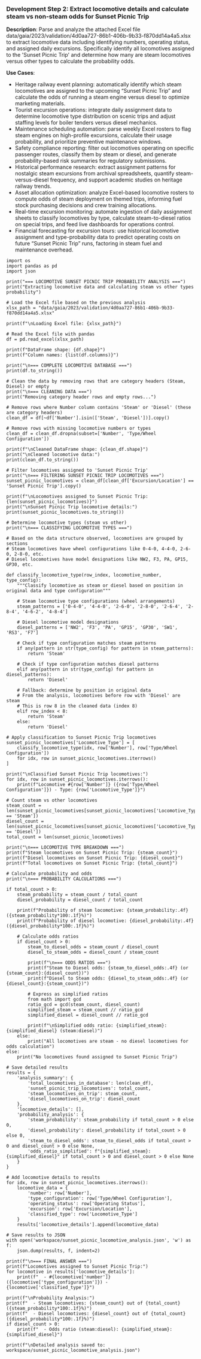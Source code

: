 ### Development Step 2: Extract locomotive details and calculate steam vs non-steam odds for Sunset Picnic Trip

**Description**: Parse and analyze the attached Excel file data/gaia/2023/validation/4d0aa727-86b1-406b-9b33-f870dd14a4a5.xlsx to extract locomotive data including identifying numbers, operating status, and assigned daily excursions. Specifically identify all locomotives assigned to the 'Sunset Picnic Trip' and determine how many are steam locomotives versus other types to calculate the probability odds.

**Use Cases**:
- Heritage railway event planning: automatically identify which steam locomotives are assigned to the upcoming “Sunset Picnic Trip” and calculate the odds of running a steam engine versus diesel to optimize marketing materials.
- Tourist excursion operations: integrate daily assignment data to determine locomotive type distribution on scenic trips and adjust staffing levels for boiler tenders versus diesel mechanics.
- Maintenance scheduling automation: parse weekly Excel rosters to flag steam engines on high-profile excursions, calculate their usage probability, and prioritize preventive maintenance windows.
- Safety compliance reporting: filter out locomotives operating on specific passenger routes, classify them by steam or diesel, and generate probability-based risk summaries for regulatory submissions.
- Historical performance research: extract assignment patterns for nostalgic steam excursions from archival spreadsheets, quantify steam-versus-diesel frequency, and support academic studies on heritage railway trends.
- Asset allocation optimization: analyze Excel-based locomotive rosters to compute odds of steam deployment on themed trips, informing fuel stock purchasing decisions and crew training allocations.
- Real-time excursion monitoring: automate ingestion of daily assignment sheets to classify locomotives by type, calculate steam-to-diesel ratios on special trips, and feed live dashboards for operations control.
- Financial forecasting for excursion tours: use historical locomotive assignment and type-probability data to predict operating costs on future “Sunset Picnic Trip” runs, factoring in steam fuel and maintenance overhead.

```
import os
import pandas as pd
import json

print("=== LOCOMOTIVE SUNSET PICNIC TRIP PROBABILITY ANALYSIS ===")
print("Extracting locomotive data and calculating steam vs other types probability")

# Load the Excel file based on the previous analysis
xlsx_path = "data/gaia/2023/validation/4d0aa727-86b1-406b-9b33-f870dd14a4a5.xlsx"

print(f"\nLoading Excel file: {xlsx_path}")

# Read the Excel file with pandas
df = pd.read_excel(xlsx_path)

print(f"DataFrame shape: {df.shape}")
print(f"Column names: {list(df.columns)}")

print("\n=== COMPLETE LOCOMOTIVE DATABASE ===") 
print(df.to_string())

# Clean the data by removing rows that are category headers (Steam, Diesel) or empty
print("\n=== CLEANING DATA ===")
print("Removing category header rows and empty rows...")

# Remove rows where Number column contains 'Steam' or 'Diesel' (these are category headers)
clean_df = df[~df['Number'].isin(['Steam', 'Diesel'])].copy()

# Remove rows with missing locomotive numbers or types
clean_df = clean_df.dropna(subset=['Number', 'Type/Wheel Configuration'])

print(f"\nCleaned DataFrame shape: {clean_df.shape}")
print("\nCleaned locomotive data:")
print(clean_df.to_string())

# Filter locomotives assigned to 'Sunset Picnic Trip'
print("\n=== FILTERING SUNSET PICNIC TRIP LOCOMOTIVES ===")
sunset_picnic_locomotives = clean_df[clean_df['Excursion/Location'] == 'Sunset Picnic Trip'].copy()

print(f"\nLocomotives assigned to Sunset Picnic Trip: {len(sunset_picnic_locomotives)}")
print("\nSunset Picnic Trip locomotive details:")
print(sunset_picnic_locomotives.to_string())

# Determine locomotive types (steam vs other)
print("\n=== CLASSIFYING LOCOMOTIVE TYPES ===")

# Based on the data structure observed, locomotives are grouped by sections
# Steam locomotives have wheel configurations like 0-4-0, 4-4-0, 2-6-0, 2-8-0, etc.
# Diesel locomotives have model designations like NW2, F3, PA, GP15, GP30, etc.

def classify_locomotive_type(row_index, locomotive_number, type_config):
    """Classify locomotive as steam or diesel based on position in original data and type configuration"""
    
    # Steam locomotive type configurations (wheel arrangements)
    steam_patterns = ['0-4-0', '4-4-0', '2-6-0', '2-8-0', '2-6-4', '2-8-4', '4-6-2', '4-8-4']
    
    # Diesel locomotive model designations
    diesel_patterns = ['NW2', 'F3', 'PA', 'GP15', 'GP30', 'SW1', 'RS3', 'F7']
    
    # Check if type configuration matches steam patterns
    if any(pattern in str(type_config) for pattern in steam_patterns):
        return 'Steam'
    
    # Check if type configuration matches diesel patterns  
    elif any(pattern in str(type_config) for pattern in diesel_patterns):
        return 'Diesel'
    
    # Fallback: determine by position in original data
    # From the analysis, locomotives before row with 'Diesel' are steam
    # This is row 8 in the cleaned data (index 8)
    elif row_index < 8:
        return 'Steam'
    else:
        return 'Diesel'

# Apply classification to Sunset Picnic Trip locomotives
sunset_picnic_locomotives['Locomotive_Type'] = [
    classify_locomotive_type(idx, row['Number'], row['Type/Wheel Configuration']) 
    for idx, row in sunset_picnic_locomotives.iterrows()
]

print("\nClassified Sunset Picnic Trip locomotives:")
for idx, row in sunset_picnic_locomotives.iterrows():
    print(f"Locomotive #{row['Number']} ({row['Type/Wheel Configuration']}) - Type: {row['Locomotive_Type']}")

# Count steam vs other locomotives
steam_count = len(sunset_picnic_locomotives[sunset_picnic_locomotives['Locomotive_Type'] == 'Steam'])
diesel_count = len(sunset_picnic_locomotives[sunset_picnic_locomotives['Locomotive_Type'] == 'Diesel'])
total_count = len(sunset_picnic_locomotives)

print("\n=== LOCOMOTIVE TYPE BREAKDOWN ===")
print(f"Steam locomotives on Sunset Picnic Trip: {steam_count}")
print(f"Diesel locomotives on Sunset Picnic Trip: {diesel_count}")
print(f"Total locomotives on Sunset Picnic Trip: {total_count}")

# Calculate probability and odds
print("\n=== PROBABILITY CALCULATIONS ===")

if total_count > 0:
    steam_probability = steam_count / total_count
    diesel_probability = diesel_count / total_count
    
    print(f"Probability of steam locomotive: {steam_probability:.4f} ({steam_probability*100:.1f}%)")
    print(f"Probability of diesel locomotive: {diesel_probability:.4f} ({diesel_probability*100:.1f}%)")
    
    # Calculate odds ratios
    if diesel_count > 0:
        steam_to_diesel_odds = steam_count / diesel_count
        diesel_to_steam_odds = diesel_count / steam_count
        
        print(f"\n=== ODDS RATIOS ===")
        print(f"Steam to Diesel odds: {steam_to_diesel_odds:.4f} (or {steam_count}:{diesel_count})")
        print(f"Diesel to Steam odds: {diesel_to_steam_odds:.4f} (or {diesel_count}:{steam_count})")
        
        # Express as simplified ratios
        from math import gcd
        ratio_gcd = gcd(steam_count, diesel_count)
        simplified_steam = steam_count // ratio_gcd
        simplified_diesel = diesel_count // ratio_gcd
        
        print(f"\nSimplified odds ratio: {simplified_steam}:{simplified_diesel} (steam:diesel)")
    else:
        print("All locomotives are steam - no diesel locomotives for odds calculation")
else:
    print("No locomotives found assigned to Sunset Picnic Trip")

# Save detailed results
results = {
    'analysis_summary': {
        'total_locomotives_in_database': len(clean_df),
        'sunset_picnic_trip_locomotives': total_count,
        'steam_locomotives_on_trip': steam_count,
        'diesel_locomotives_on_trip': diesel_count
    },
    'locomotive_details': [],
    'probability_analysis': {
        'steam_probability': steam_probability if total_count > 0 else 0,
        'diesel_probability': diesel_probability if total_count > 0 else 0,
        'steam_to_diesel_odds': steam_to_diesel_odds if total_count > 0 and diesel_count > 0 else None,
        'odds_ratio_simplified': f"{simplified_steam}:{simplified_diesel}" if total_count > 0 and diesel_count > 0 else None
    }
}

# Add locomotive details to results
for idx, row in sunset_picnic_locomotives.iterrows():
    locomotive_data = {
        'number': row['Number'],
        'type_configuration': row['Type/Wheel Configuration'],
        'operating_status': row['Operating Status'],
        'excursion': row['Excursion/Location'],
        'classified_type': row['Locomotive_Type']
    }
    results['locomotive_details'].append(locomotive_data)

# Save results to JSON
with open('workspace/sunset_picnic_locomotive_analysis.json', 'w') as f:
    json.dump(results, f, indent=2)

print(f"\n=== FINAL ANSWER ===")
print(f"Locomotives assigned to Sunset Picnic Trip:")
for locomotive in results['locomotive_details']:
    print(f"  - #{locomotive['number']} ({locomotive['type_configuration']}) - {locomotive['classified_type']}")

print(f"\nProbability Analysis:")
print(f"  - Steam locomotives: {steam_count} out of {total_count} ({steam_probability*100:.1f}%)")
print(f"  - Diesel locomotives: {diesel_count} out of {total_count} ({diesel_probability*100:.1f}%)")
if diesel_count > 0:
    print(f"  - Odds ratio (steam:diesel): {simplified_steam}:{simplified_diesel}")

print(f"\nDetailed analysis saved to: workspace/sunset_picnic_locomotive_analysis.json")
```